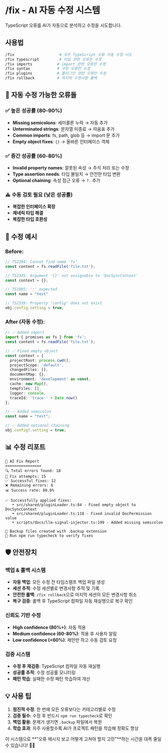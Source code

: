 # /fix - AI 자동 수정 시스템

TypeScript 오류를 AI가 자동으로 분석하고 수정을 시도합니다.

## 사용법

```bash
/fix                    # 모든 TypeScript 오류 자동 수정 시도
/fix typescript         # 타입 관련 오류만 수정
/fix imports           # import 관련 오류만 수정
/fix syntax            # 구문 오류만 수정
/fix plugins           # 플러그인 관련 오류만 수정
/fix rollback          # 마지막 수정사항 롤백
```

## 🤖 자동 수정 가능한 오류들

### ✅ **높은 성공률 (80-90%)**
- **Missing semicolons**: 세미콜론 누락 → 자동 추가
- **Unterminated strings**: 문자열 미종료 → 따옴표 추가
- **Common imports**: fs, path, glob 등 → import 문 추가
- **Empty object fixes**: `{}` → 올바른 인터페이스 객체

### ✅ **중간 성공률 (60-80%)**
- **Invalid property names**: 잘못된 속성 → 주석 처리 또는 수정
- **Type assertion needs**: 타입 불일치 → 안전한 타입 변환
- **Optional chaining**: 속성 접근 오류 → `?.` 추가

### ⚠️ **수동 검토 필요 (낮은 성공률)**
- **복잡한 인터페이스 확장**
- **제네릭 타입 해결**
- **복잡한 타입 호환성**

## 🔧 수정 예시

### Before:
```typescript
// TS2304: Cannot find name 'fs'
const content = fs.readFile('file.txt');

// TS2345: Argument '{}' not assignable to 'DocSyncContext'
const context = {};

// TS1005: ';' expected
const name = "test"

// TS2339: Property 'config' does not exist
obj.config.setting = true;
```

### After (자동 수정):
```typescript
// ✅ Added import
import { promises as fs } from 'fs';
const content = fs.readFile('file.txt');

// ✅ Fixed empty object
const context = {
  projectRoot: process.cwd(),
  projectScope: 'default',
  changedFiles: [],
  documentMap: {},
  environment: 'development' as const,
  cache: new Map(),
  tempFiles: [],
  logger: console,
  traceId: 'trace-' + Date.now()
};

// ✅ Added semicolon
const name = "test";

// ✅ Added optional chaining
obj.config?.setting = true;
```

## 📊 수정 리포트

```
🤖 AI Fix Report
================
🔍 Total errors found: 18
🔧 Fix attempts: 15
✅ Successful fixes: 12
❌ Remaining errors: 6
📊 Success rate: 80.0%

✅ Successfully applied fixes:
   • src/shared/pluginLoader.ts:84 - Fixed empty object to DocSyncContext
   • src/shared/pluginLoader.ts:118 - Fixed invalid DocPermission value
   • scripts/docs/llm-signal-injector.ts:199 - Added missing semicolon

💾 Backup files created with .backup extension
🔄 Run npm run typecheck to verify fixes
```

## 🛡️ 안전장치

### 백업 & 롤백 시스템
- **자동 백업**: 모든 수정 전 타임스탬프 백업 파일 생성
- **세션 추적**: 수정 세션별로 변경사항 추적 및 기록
- **안전한 롤백**: `/fix rollback`으로 마지막 세션의 모든 변경사항 취소
- **복구 검증**: 롤백 후 TypeScript 컴파일 자동 재실행으로 복구 확인

### 신뢰도 기반 수정
- **High confidence (80%+)**: 자동 적용
- **Medium confidence (60-80%)**: 적용 후 사용자 알림
- **Low confidence (<60%)**: 제안만 하고 수동 검토 요청

### 검증 시스템
- **수정 후 재검증**: TypeScript 컴파일 자동 재실행
- **성공률 추적**: 수정 성공률 모니터링
- **패턴 학습**: 실패한 수정 패턴 학습하여 개선

## 💡 사용 팁

1. **점진적 수정**: 한 번에 모든 오류보다는 카테고리별로 수정
2. **검증 필수**: 수정 후 반드시 `npm run typecheck`로 확인
3. **백업 활용**: 문제가 생기면 `.backup` 파일에서 복원
4. **학습 효과**: 자주 사용할수록 AI가 프로젝트 패턴을 학습해 정확도 향상

이 시스템으로 **"오류 메시지 보고 어떻게 고쳐야 할지 고민"**하는 시간을 대폭 줄일 수 있습니다! 🤖✨